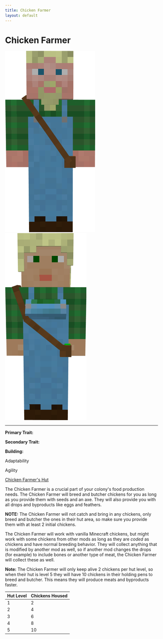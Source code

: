 ```yaml
---
title: Chicken Farmer
layout: default
---
```

# Chicken Farmer

<div class="infobox box text-center">
<img src="../../assets/images/workers/chickenherder_m.png" alt="Chicken Farmer Male" />&nbsp;&nbsp;&nbsp;<img src="../../assets/images/workers/chickenherder_f.png" alt="Chicken Farmer Female" />
<hr />
  <div class="row section-text text-left">
    <div class="col">
      <p><strong>Primary Trait:</strong></p>
      <p><strong>Secondary Trait:</strong></p>
      <p><strong>Building:</strong></p>
    </div>
    <div class="col">
      <p class="traitp">Adaptability</p>
      <p class="traits">Agility</p>
      <p><a href="../buildings/chickenfarmer">Chicken Farmer's Hut</a></p>
    </div>
  </div>
</div>

The Chicken Farmer is a crucial part of your colony's food production needs. The Chicken Farmer will breed and butcher chickens for you as long as you provide them with seeds and an axe. They will also provide you with all drops and byproducts like eggs and feathers. 

**NOTE:** The Chicken Farmer will not catch and bring in any chickens, only breed and butcher the ones in their hut area, so make sure you provide them with at least 2 initial chickens.

The Chicken Farmer will work with vanilla Minecraft chickens, but might work with some chickens from other mods as long as they are *coded* as chickens and have normal breeding behavior. They will collect anything that is modified by another mod as well, so if another mod changes the drops (for example) to include bones or another type of meat, the Chicken Farmer will collect these as well.

**Note:** The Chicken Farmer will only keep alive 2 chickens per hut level, so when their hut is level 5 they will have 10 chickens in their holding pens to breed and butcher. This means they will produce meats and byproducts faster.

| Hut Level | Chickens Housed |
| --------- | --------------- |
| 1         | 2               |
| 2         | 4               |
| 3         | 6               |
| 4         | 8               |
| 5         | 10              |

<br>

